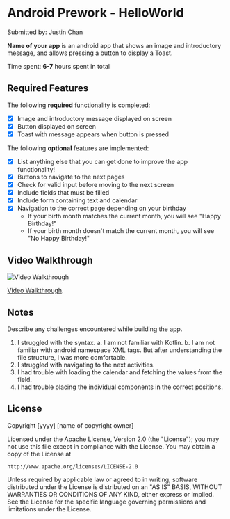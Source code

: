 # Android Prework - HelloWorld

Submitted by: Justin Chan

**Name of your app** is an android app that shows an image and introductory message, and allows pressing a button to display a Toast. 

Time spent: **6-7** hours spent in total

## Required Features

The following **required** functionality is completed:

* [X] Image and introductory message displayed on screen
* [X] Button displayed on screen
* [X] Toast with message appears when button is pressed 

The following **optional** features are implemented:

* [X] List anything else that you can get done to improve the app functionality!
* [X] Buttons to navigate to the next pages 
* [X] Check for valid input before moving to the next screen 
* [X] Include fields that must be filled
* [X] Include form containing text and calendar 
* [X] Navigation to the correct page depending on your birthday
    - If your birth month matches the current month, you will see "Happy Birthday!"
    - If your birth month doesn't match the current month, you will see "No Happy Birthday!" 

## Video Walkthrough
<img src='https://drive.google.com/file/d/1tGCYy3cQLdHQrC3LiMvi6x0mhCzDRihv/view?usp=sharing' title='Video Walkthrough' width='' alt='Video Walkthrough' />

[Video Walkthrough](https://drive.google.com/file/d/1tGCYy3cQLdHQrC3LiMvi6x0mhCzDRihv/view?usp=sharing).  

## Notes
Describe any challenges encountered while building the app.
1. I struggled with the syntax. 
   a. I am not familiar with Kotlin.
   b. I am not familiar with android namespace XML tags. But after understanding the file structure, I was more comfortable.
2. I struggled with navigating to the next activities. 
3. I had trouble with loading the calendar and fetching the values from the field.
4. I had trouble placing the individual components in the correct positions.

## License

Copyright [yyyy] [name of copyright owner]

Licensed under the Apache License, Version 2.0 (the "License");
you may not use this file except in compliance with the License.
You may obtain a copy of the License at

    http://www.apache.org/licenses/LICENSE-2.0

Unless required by applicable law or agreed to in writing, software
distributed under the License is distributed on an "AS IS" BASIS,
WITHOUT WARRANTIES OR CONDITIONS OF ANY KIND, either express or implied.
See the License for the specific language governing permissions and
limitations under the License.
